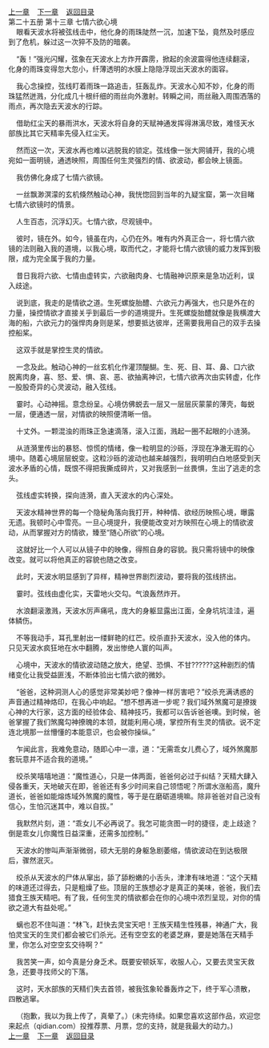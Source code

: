 
[上一章](https://github.com/xiaominghe2014/spider_book/blob/master/book/知北游/第370章.md)&nbsp;&nbsp;&nbsp;&nbsp;[下一章](https://github.com/xiaominghe2014/spider_book/blob/master/book/知北游/第372章.md)&nbsp;&nbsp;&nbsp;&nbsp;[返回目录](https://github.com/xiaominghe2014/spider_book/blob/master/book/知北游/README.md)
<br /> 第二十五册 第十三章 七情六欲心境<br />
        眼看天波水将被弦线击中，他化身的雨珠陡然一沉，加速下坠，竟然及时感应到了危机，躲过这一次猝不及防的暗袭。

    “轰！”强光闪耀，弦象在天波水上方炸开霹雳，掀起的余波震得他连续翻滚，化身的雨珠变得忽大忽小，纤薄透明的水膜上隐隐浮现出天波水的面容。

    我心念操控，弦线盯着雨珠一路追击，狂轰乱炸。天波水心知不妙，化身的雨珠猛然迸溅，分化成几十根纤细的雨丝向外激射。转瞬之间，雨丝融入周围洒落的雨点，再次隐去天波水的行踪。

    借助红尘天的暴雨洪水，天波水将自身的天赋神通发挥得淋漓尽致，难怪天水部族比其它天精率先侵入红尘天。

    然而这一次，天波水再也难以逃脱我的锁定。弦线像一张大网铺开，我的心境宛如一面明镜，通透映照，周围任何生灵强烈的情、欲波动，都会映上镜面。

    我仿佛化身成了七情六欲镜。

    一丝飘渺溟濛的玄机倏然触动心神，我恍惚回到当年的九疑宝窟，第一次目睹七情六欲镜时的情景。

    人生百态，沉浮幻灭。七情六欲，尽观镜中。

    彼时，镜在外。如今，镜虽在内，心仍在外。唯有内外真正合一，将七情六欲镜的法则融入我的道境，以我心境，取而代之，才能将七情六欲镜的威力发挥到极限，成为完全属于我的力量。

    昔日我将六欲、七情由虚转实，六欲融肉身、七情融神识原来是急功近利，误入歧途。

    说到底，我走的是情欲之道。生死螺旋胎醴、六欲元力再强大，也只是外在的力量，操控情欲才直接关乎到最后一步的道境提升。生死螺旋胎醴就像是我横渡大海的船，六欲元力的强悍肉身则是桨，想要抵达彼岸，还需要我用自己的双手去操控船桨。

    这双手就是掌控生灵的情欲。

    一念及此。触动心神的一丝玄机化作灌顶醍醐。生、死、目、耳、鼻、口六欲脱离肉身，喜、怒、爱、惧、哀、恶、欲抽离神识，七情六欲再次由实转虚，化作一股股奇异的心灵波动，融入弦线。

    霎时。心动神摇。意念纷呈。心境仿佛蜕去一层又一层层灰蒙蒙的薄壳，每蜕一层，便通透一层，对情欲的映照便清晰一倍。

    十丈外。一颗混浊的雨珠正急速滴落，滚入江面，溅起一圈不起眼的小涟漪。

    从涟漪里传出的暴怒、惊慌的情绪，像一粒明显的沙砾，浮现在净澈无瑕的心境中。随着心境层层蜕变。这粒沙砾的波动也越来越强烈，我明明白白地感受到天波水矛盾的心情，既恨不得把我撕成碎片，又对我感到一丝畏惧，生出了逃走的念头。

    弦线虚实转换，探向涟漪，直入天波水的内心深处。

    天波水精神世界的每一个隐秘角落向我打开，种种情、欲经历映照心境，曝露无遗。我顿时心中雪亮。一旦心境提升，我便能改变对方映照在心境上的情欲波动，从而掌握对方的情欲，臻至“随心所欲”的心境。

    这就好比一个人可以从镜子中的映像，得照自身的容貌。我只需将镜中的映像改变。就可以将他真正的容貌也随之改变。

    此时，天波水明显感到了异样，精神世界剧烈波动，要将我的弦线挤出。

    霎时。弦线由虚化实，天雷地火交勾。气浪轰然炸开。

    水浪翻滚激溅，天波水厉声痛吼，庞大的身躯显露出江面，全身坑坑洼洼，遍体鳞伤。

    不等我动手，耳孔里射出一缕鲜艳的红芒。绞杀直扑天波水，没入他的体内。只见天波水疯狂地在水中翻腾，发出惨绝人寰的叫声。

    心境中，天波水的情欲波动随之放大，绝望、恐惧、不甘??????这种剧烈的情绪变化让我受益匪浅，不断体验出七情六欲的微妙。

    “爸爸，这种洞测人心的感觉非常美妙吧？像神一样厉害吧？”绞杀充满诱惑的声音通过精神烙印，在我心中响起。“想不想再进一步呢？我们域外煞魔可是撩拨心神的大行家，这方面的经验体会、精神技巧，我都可以告诉爸爸噢。到时候，爸爸掌握了我们煞魔勾神撩魄的本领，就能利用心境，掌控所有生灵的情欲。说不定连北境那一丝懵懂的本能意识，也会被你操纵。”

    乍闻此言，我难免意动，随即心中一凛，道：“无需乖女儿费心了，域外煞魔那套玩意并不适合我的道境。”

    绞杀笑嘻嘻地道：“魔性道心，只是一体两面，爸爸何必过于纠结？天精大肆入侵各重天，天地破灭在即，爸爸还有多少时间来自己领悟呢？所谓水涨船高，魔升道长，爸爸如能熔炼域外煞魔的魔性，等于是在磨砺道境嘛。除非爸爸对自己没有信心，生怕沉迷其中，难以自拔。”

    我默然片刻，道：“乖女儿不必再说了。我怎可能贪图一时的捷径，走上歧途？倒是乖女儿你魔性日益深重，还需多加控制。”

    天波水的惨叫声渐渐微弱，硕大无朋的身躯急剧萎缩，情欲波动在到达极限后，骤然泯灭。

    绞杀从天波水的尸体从窜出，舔了舔粉嫩的小舌头，津津有味地道：“这个天精的味道还过得去，只是粗燥了些。顶层的王族想必才是真正的美味，爸爸，我们去猎食王族天精吧。有了我，任何生灵的情欲都会在你的心境中浓烈呈现，对你的情欲之道大有益处呢。”

    螭也忍不住叫道：“林飞，赶快去灵宝天吧！王族天精生性残暴，神通广大，我怕灵宝天的生灵们都会被它们杀光。还有空空玄的老婆芝麻，要是她落在天精手里，你怎么对空空玄交待啊？”

    我苦笑一声，如今真是分身乏术。既要安顿妖军，收服人心，又要去灵宝天救急，还要寻找师父的下落。

    这时，天水部族的天精们失去首领，被我弦象轮番轰炸之下，终于军心溃散，四散逃窜。

    （抱歉，我以为我上传了，真晕了。）(未完待续。如果您喜欢这部作品，欢迎您来起点（qidian.com）投推荐票、月票，您的支持，就是我最大的动力。)
  <br />
[上一章](https://github.com/xiaominghe2014/spider_book/blob/master/book/知北游/第370章.md)&nbsp;&nbsp;&nbsp;&nbsp;[下一章](https://github.com/xiaominghe2014/spider_book/blob/master/book/知北游/第372章.md)&nbsp;&nbsp;&nbsp;&nbsp;[返回目录](https://github.com/xiaominghe2014/spider_book/blob/master/book/知北游/README.md)
